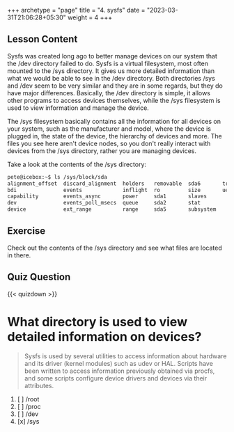 +++
archetype = "page"
title = "4. sysfs"
date = "2023-03-31T21:06:28+05:30"
weight = 4
+++

## Lesson Content

Sysfs was created long ago to better manage devices on our system that the /dev directory failed to do. Sysfs is a virtual filesystem, most often mounted to the /sys directory. It gives us more detailed information than what we would be able to see in the /dev directory. Both directories /sys and /dev seem to be very similar and they are in some regards, but they do have major differences. Basically, the /dev directory is simple, it allows other programs to access devices themselves, while the /sys filesystem is used to view information and manage the device. 

The /sys filesystem basically contains all the information for all devices on your system, such as the manufacturer and model, where the device is plugged in, the state of the device, the hierarchy of devices and more. The files you see here aren't device nodes, so you don't really interact with devices from the /sys directory, rather you are managing devices. 

Take a look at the contents of the /sys directory:

```bash
pete@icebox:~$ ls /sys/block/sda
alignment_offset  discard_alignment  holders   removable  sda6       trace
bdi               events             inflight  ro         size       uevent
capability        events_async       power     sda1       slaves
dev               events_poll_msecs  queue     sda2       stat
device            ext_range          range     sda5       subsystem
```


## Exercise

Check out the contents of the /sys directory and see what files are located in there.

## Quiz Question

{{< quizdown >}}

# What directory is used to view detailed information on devices? 

> Sysfs is used by several utilities to access information about hardware and its driver (kernel modules) such as udev or HAL. Scripts have been written to access information previously obtained via procfs, and some scripts configure device drivers and devices via their attributes.

1. [ ] /root
2. [ ] /proc
3. [ ] /dev
4. [x] /sys